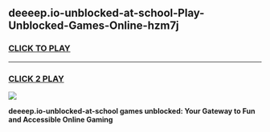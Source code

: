 
## deeeep.io-unblocked-at-school-Play-Unblocked-Games-Online-hzm7j
<h3>
<a href="https://premium76.site?title=deeeep.io-unblocked-at-school&ref=25A">CLICK TO PLAY</a></h3>
<hr>

<h3>
<a href="https://premium76.site?title=deeeep.io-unblocked-at-school&ref=25A">CLICK 2 PLAY</a>
  
</h3>

<a href="https://premium76.site?title=deeeep.io-unblocked-at-school&ref=25A"><img src="https://clearcache.store/games.png"></a>


**deeeep.io-unblocked-at-school games unblocked: Your Gateway to Fun and Accessible Online Gaming**
